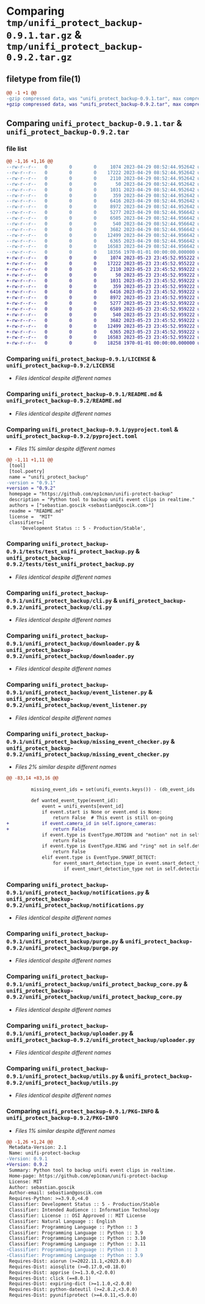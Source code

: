 # Comparing `tmp/unifi_protect_backup-0.9.1.tar.gz` & `tmp/unifi_protect_backup-0.9.2.tar.gz`

## filetype from file(1)

```diff
@@ -1 +1 @@
-gzip compressed data, was "unifi_protect_backup-0.9.1.tar", max compression
+gzip compressed data, was "unifi_protect_backup-0.9.2.tar", max compression
```

## Comparing `unifi_protect_backup-0.9.1.tar` & `unifi_protect_backup-0.9.2.tar`

### file list

```diff
@@ -1,16 +1,16 @@
--rw-r--r--   0        0        0     1074 2023-04-29 08:52:44.952642 unifi_protect_backup-0.9.1/LICENSE
--rw-r--r--   0        0        0    17222 2023-04-29 08:52:44.952642 unifi_protect_backup-0.9.1/README.md
--rw-r--r--   0        0        0     2110 2023-04-29 08:52:44.952642 unifi_protect_backup-0.9.1/pyproject.toml
--rw-r--r--   0        0        0       50 2023-04-29 08:52:44.952642 unifi_protect_backup-0.9.1/tests/__init__.py
--rw-r--r--   0        0        0     1031 2023-04-29 08:52:44.952642 unifi_protect_backup-0.9.1/tests/test_unifi_protect_backup.py
--rw-r--r--   0        0        0      359 2023-04-29 08:52:44.952642 unifi_protect_backup-0.9.1/unifi_protect_backup/__init__.py
--rw-r--r--   0        0        0     6416 2023-04-29 08:52:44.952642 unifi_protect_backup-0.9.1/unifi_protect_backup/cli.py
--rw-r--r--   0        0        0     8972 2023-04-29 08:52:44.952642 unifi_protect_backup-0.9.1/unifi_protect_backup/downloader.py
--rw-r--r--   0        0        0     5277 2023-04-29 08:52:44.956642 unifi_protect_backup-0.9.1/unifi_protect_backup/event_listener.py
--rw-r--r--   0        0        0     6505 2023-04-29 08:52:44.956642 unifi_protect_backup-0.9.1/unifi_protect_backup/missing_event_checker.py
--rw-r--r--   0        0        0      540 2023-04-29 08:52:44.956642 unifi_protect_backup-0.9.1/unifi_protect_backup/notifications.py
--rw-r--r--   0        0        0     3682 2023-04-29 08:52:44.956642 unifi_protect_backup-0.9.1/unifi_protect_backup/purge.py
--rw-r--r--   0        0        0    12499 2023-04-29 08:52:44.956642 unifi_protect_backup-0.9.1/unifi_protect_backup/unifi_protect_backup_core.py
--rw-r--r--   0        0        0     6365 2023-04-29 08:52:44.956642 unifi_protect_backup-0.9.1/unifi_protect_backup/uploader.py
--rw-r--r--   0        0        0    16583 2023-04-29 08:52:44.956642 unifi_protect_backup-0.9.1/unifi_protect_backup/utils.py
--rw-r--r--   0        0        0    18356 1970-01-01 00:00:00.000000 unifi_protect_backup-0.9.1/PKG-INFO
+-rw-r--r--   0        0        0     1074 2023-05-23 23:45:52.955222 unifi_protect_backup-0.9.2/LICENSE
+-rw-r--r--   0        0        0    17222 2023-05-23 23:45:52.955222 unifi_protect_backup-0.9.2/README.md
+-rw-r--r--   0        0        0     2110 2023-05-23 23:45:52.959222 unifi_protect_backup-0.9.2/pyproject.toml
+-rw-r--r--   0        0        0       50 2023-05-23 23:45:52.959222 unifi_protect_backup-0.9.2/tests/__init__.py
+-rw-r--r--   0        0        0     1031 2023-05-23 23:45:52.959222 unifi_protect_backup-0.9.2/tests/test_unifi_protect_backup.py
+-rw-r--r--   0        0        0      359 2023-05-23 23:45:52.959222 unifi_protect_backup-0.9.2/unifi_protect_backup/__init__.py
+-rw-r--r--   0        0        0     6416 2023-05-23 23:45:52.959222 unifi_protect_backup-0.9.2/unifi_protect_backup/cli.py
+-rw-r--r--   0        0        0     8972 2023-05-23 23:45:52.959222 unifi_protect_backup-0.9.2/unifi_protect_backup/downloader.py
+-rw-r--r--   0        0        0     5277 2023-05-23 23:45:52.959222 unifi_protect_backup-0.9.2/unifi_protect_backup/event_listener.py
+-rw-r--r--   0        0        0     6589 2023-05-23 23:45:52.959222 unifi_protect_backup-0.9.2/unifi_protect_backup/missing_event_checker.py
+-rw-r--r--   0        0        0      540 2023-05-23 23:45:52.959222 unifi_protect_backup-0.9.2/unifi_protect_backup/notifications.py
+-rw-r--r--   0        0        0     3682 2023-05-23 23:45:52.959222 unifi_protect_backup-0.9.2/unifi_protect_backup/purge.py
+-rw-r--r--   0        0        0    12499 2023-05-23 23:45:52.959222 unifi_protect_backup-0.9.2/unifi_protect_backup/unifi_protect_backup_core.py
+-rw-r--r--   0        0        0     6365 2023-05-23 23:45:52.959222 unifi_protect_backup-0.9.2/unifi_protect_backup/uploader.py
+-rw-r--r--   0        0        0    16583 2023-05-23 23:45:52.959222 unifi_protect_backup-0.9.2/unifi_protect_backup/utils.py
+-rw-r--r--   0        0        0    18258 1970-01-01 00:00:00.000000 unifi_protect_backup-0.9.2/PKG-INFO
```

### Comparing `unifi_protect_backup-0.9.1/LICENSE` & `unifi_protect_backup-0.9.2/LICENSE`

 * *Files identical despite different names*

### Comparing `unifi_protect_backup-0.9.1/README.md` & `unifi_protect_backup-0.9.2/README.md`

 * *Files identical despite different names*

### Comparing `unifi_protect_backup-0.9.1/pyproject.toml` & `unifi_protect_backup-0.9.2/pyproject.toml`

 * *Files 1% similar despite different names*

```diff
@@ -1,11 +1,11 @@
 [tool]
 [tool.poetry]
 name = "unifi_protect_backup"
-version = "0.9.1"
+version = "0.9.2"
 homepage = "https://github.com/ep1cman/unifi-protect-backup"
 description = "Python tool to backup unifi event clips in realtime."
 authors = ["sebastian.goscik <sebastian@goscik.com>"]
 readme = "README.md"
 license =  "MIT"
 classifiers=[
     'Development Status :: 5 - Production/Stable',
```

### Comparing `unifi_protect_backup-0.9.1/tests/test_unifi_protect_backup.py` & `unifi_protect_backup-0.9.2/tests/test_unifi_protect_backup.py`

 * *Files identical despite different names*

### Comparing `unifi_protect_backup-0.9.1/unifi_protect_backup/cli.py` & `unifi_protect_backup-0.9.2/unifi_protect_backup/cli.py`

 * *Files identical despite different names*

### Comparing `unifi_protect_backup-0.9.1/unifi_protect_backup/downloader.py` & `unifi_protect_backup-0.9.2/unifi_protect_backup/downloader.py`

 * *Files identical despite different names*

### Comparing `unifi_protect_backup-0.9.1/unifi_protect_backup/event_listener.py` & `unifi_protect_backup-0.9.2/unifi_protect_backup/event_listener.py`

 * *Files identical despite different names*

### Comparing `unifi_protect_backup-0.9.1/unifi_protect_backup/missing_event_checker.py` & `unifi_protect_backup-0.9.2/unifi_protect_backup/missing_event_checker.py`

 * *Files 2% similar despite different names*

```diff
@@ -83,14 +83,16 @@
 
         missing_event_ids = set(unifi_events.keys()) - (db_event_ids | downloading_event_ids | uploading_event_ids)
 
         def wanted_event_type(event_id):
             event = unifi_events[event_id]
             if event.start is None or event.end is None:
                 return False  # This event is still on-going
+            if event.camera_id in self.ignore_cameras:
+                return False
             if event.type is EventType.MOTION and "motion" not in self.detection_types:
                 return False
             if event.type is EventType.RING and "ring" not in self.detection_types:
                 return False
             elif event.type is EventType.SMART_DETECT:
                 for event_smart_detection_type in event.smart_detect_types:
                     if event_smart_detection_type not in self.detection_types:
```

### Comparing `unifi_protect_backup-0.9.1/unifi_protect_backup/notifications.py` & `unifi_protect_backup-0.9.2/unifi_protect_backup/notifications.py`

 * *Files identical despite different names*

### Comparing `unifi_protect_backup-0.9.1/unifi_protect_backup/purge.py` & `unifi_protect_backup-0.9.2/unifi_protect_backup/purge.py`

 * *Files identical despite different names*

### Comparing `unifi_protect_backup-0.9.1/unifi_protect_backup/unifi_protect_backup_core.py` & `unifi_protect_backup-0.9.2/unifi_protect_backup/unifi_protect_backup_core.py`

 * *Files identical despite different names*

### Comparing `unifi_protect_backup-0.9.1/unifi_protect_backup/uploader.py` & `unifi_protect_backup-0.9.2/unifi_protect_backup/uploader.py`

 * *Files identical despite different names*

### Comparing `unifi_protect_backup-0.9.1/unifi_protect_backup/utils.py` & `unifi_protect_backup-0.9.2/unifi_protect_backup/utils.py`

 * *Files identical despite different names*

### Comparing `unifi_protect_backup-0.9.1/PKG-INFO` & `unifi_protect_backup-0.9.2/PKG-INFO`

 * *Files 1% similar despite different names*

```diff
@@ -1,26 +1,24 @@
 Metadata-Version: 2.1
 Name: unifi-protect-backup
-Version: 0.9.1
+Version: 0.9.2
 Summary: Python tool to backup unifi event clips in realtime.
 Home-page: https://github.com/ep1cman/unifi-protect-backup
 License: MIT
 Author: sebastian.goscik
 Author-email: sebastian@goscik.com
 Requires-Python: >=3.9.0,<4.0
 Classifier: Development Status :: 5 - Production/Stable
 Classifier: Intended Audience :: Information Technology
 Classifier: License :: OSI Approved :: MIT License
 Classifier: Natural Language :: English
 Classifier: Programming Language :: Python :: 3
 Classifier: Programming Language :: Python :: 3.9
 Classifier: Programming Language :: Python :: 3.10
 Classifier: Programming Language :: Python :: 3.11
-Classifier: Programming Language :: Python :: 3
-Classifier: Programming Language :: Python :: 3.9
 Requires-Dist: aiorun (>=2022.11.1,<2023.0.0)
 Requires-Dist: aiosqlite (>=0.17.0,<0.18.0)
 Requires-Dist: apprise (>=1.3.0,<2.0.0)
 Requires-Dist: click (==8.0.1)
 Requires-Dist: expiring-dict (>=1.1.0,<2.0.0)
 Requires-Dist: python-dateutil (>=2.8.2,<3.0.0)
 Requires-Dist: pyunifiprotect (>=4.0.11,<5.0.0)
```

